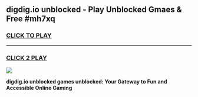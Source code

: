 
## digdig.io unblocked - Play Unblocked Gmaes & Free #mh7xq
<h3>
<a href="https://news.freeplayer.one?title=digdig.io_unblocked&ref=24F">CLICK TO PLAY</a></h3>
<hr>

<h3>
<a href="https://news.freeplayer.one?title=digdig.io_unblocked&ref=24F">CLICK 2 PLAY</a>
  
</h3>

<a href="https://news.freeplayer.one?title=digdig.io_unblocked&ref=24F/"><img src="https://clearcache.store/games.png"></a>


**digdig.io unblocked games unblocked: Your Gateway to Fun and Accessible Online Gaming**
